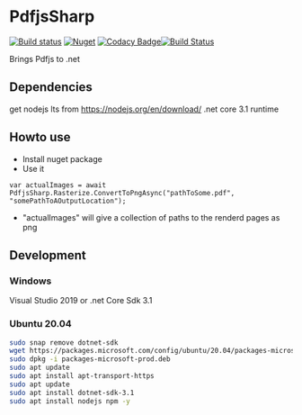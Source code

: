 # PdfjsSharp

[![Build status](https://ci.appveyor.com/api/projects/status/f5f4mvh98eqkjanp/branch/master?svg=true)](https://ci.appveyor.com/project/stesee/pdfjssharp/branch/master) [![Nuget](https://img.shields.io/nuget/v/PdfjsSharp.svg)](https://www.nuget.org/packages/PdfjsSharp/) [![Codacy Badge](https://app.codacy.com/project/badge/Grade/c417a8e923da45ed90c302c4a23528ea)](https://www.codacy.com/gh/Codeuctivity/PdfjsSharp?utm_source=github.com&utm_medium=referral&utm_content=Codeuctivity/PdfjsSharp&utm_campaign=Badge_Grade)[![Build Status](https://travis-ci.com/Codeuctivity/PdfjsSharp.svg?branch=travis)](https://travis-ci.com/Codeuctivity/PdfjsSharp)

Brings Pdfjs to .net

## Dependencies

get nodejs lts from <https://nodejs.org/en/download/>
.net core 3.1 runtime

## Howto use

- Install nuget package
- Use it

```Csharp
var actualImages = await PdfjsSharp.Rasterize.ConvertToPngAsync("pathToSome.pdf", "somePathToAOutputLocation");
```

- "actualImages" will give a collection of paths to the renderd pages as png

## Development

### Windows

Visual Studio 2019 or .net Core Sdk 3.1

### Ubuntu 20.04

```bash
sudo snap remove dotnet-sdk
wget https://packages.microsoft.com/config/ubuntu/20.04/packages-microsoft-prod.deb -O packages-microsoft-prod.deb
sudo dpkg -i packages-microsoft-prod.deb
sudo apt update
sudo apt install apt-transport-https
sudo apt update
sudo apt install dotnet-sdk-3.1
sudo apt install nodejs npm -y
```
